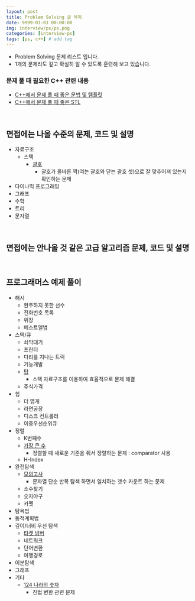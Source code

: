 ```yaml
---
layout: post
title: Problem Solving 글 목차
date: 9999-01-01 00:00:00
img: interview/ps/ps.png
categories: [interview-ps] 
tags: [ps, c++] # add tag
---
```


+ Problem Solving 문제 리스트 입니다. 
+ 1개의 문제라도 깊고 확실히 알 수 있도록 훈련해 보고 있습니다.

### 문제 풀 때 필요한 C++ 관련 내용

+ [C++에서 문제 풀 때 좋은 문법 및 템플릿](https://gaussian37.github.io/interview-ps-tip/)
+ [C++에서 문제 풀 때 좋은 STL](https://gaussian37.github.io/interview-ps-stl/)

<br>

## 면접에는 나올 수준의 문제, 코드 및 설명

+ 자료구조
    + 스택
        + [괄호](https://gaussian37.github.io/interview-ps-9012/)
            + 괄호가 올바른 짝(여는 괄호와 닫는 괄호 셋)으로 잘 맞추어져 있는지 확인하는 문제 
+ 다이나믹 프로그래밍
+ 그래프
+ 수학
+ 트리
+ 문자열

<br>

## 면접에는 안나올 것 같은 고급 알고리즘 문제, 코드 및 설명

<br>

## 프로그래머스 예제 풀이

+ 해시
    + 완주하지 못한 선수
    + 전화번호 목록
    + 위장
    + 베스트앨범
+ 스택/큐
    + 쇠막대기
    + 프린터
    + 다리를 지나는 트럭
    + 기능개발
    + [탑](https://gaussian37.github.io/interview-ps-p42588/)
        + 스택 자료구조를 이용하여 효율적으로 문제 해결
    + 주식가격
+ 힙
    + 더 맵게
    + 라면공장
    + 디스크 컨트롤러
    + 이중우선순위큐
+ 정렬
    + K번째수
    + [가장 큰 수](https://gaussian37.github.io/interview-ps-p42746/)
        + 정렬할 때 새로운 기준을 줘서 정렬하는 문제 : comparator 사용
    + H-Index
+ 완전탐색
    + [모의고사](https://gaussian37.github.io/interview-ps-p42840/)
        + 문자열 단순 반복 탐색 하면서 일치하는 갯수 카운트 하는 문제
    + 소수찾기
    + 숫자야구
    + 카펫
+ 탐욕법
+ 동적계획법
+ 깊이/너비 우선 탐색
    + [타켓 넘버](https://gaussian37.github.io/interview-ps-p43165/)
    + 네트워크
    + 단어변환
    + 여행경로
+ 이분탐색
+ 그래프
+ 기타
    + [124 나라의 숫자](https://gaussian37.github.io/interview-ps-p12899/)
        + 진법 변환 관련 문제
